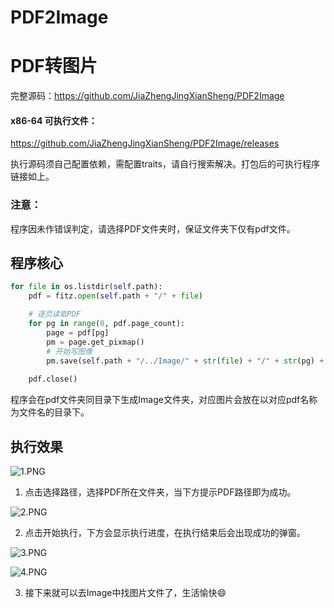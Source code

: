 # PDF2Image
# PDF转图片



完整源码：https://github.com/JiaZhengJingXianSheng/PDF2Image

#### x86-64 可执行文件：

https://github.com/JiaZhengJingXianSheng/PDF2Image/releases



执行源码须自己配置依赖，需配置traits，请自行搜索解决。打包后的可执行程序链接如上。

### 注意：

程序因未作错误判定，请选择PDF文件夹时，保证文件夹下仅有pdf文件。

## 程序核心

```python
for file in os.listdir(self.path):
	pdf = fitz.open(self.path + "/" + file)

	# 逐页读取PDF
	for pg in range(0, pdf.page_count):
		page = pdf[pg]
		pm = page.get_pixmap()
		# 开始写图像
		pm.save(self.path + "/../Image/" + str(file) + "/" + str(pg) + ".png")
	
	pdf.close()
```

程序会在pdf文件夹同目录下生成Image文件夹，对应图片会放在以对应pdf名称为文件名的目录下。



## 执行效果

![1.PNG](https://s2.loli.net/2021/12/25/1URoFBX2d7Cb6ZK.png)

1. 点击选择路径，选择PDF所在文件夹，当下方提示PDF路径即为成功。

![2.PNG](https://s2.loli.net/2021/12/25/auhvk6TJrjBlINY.png)

2. 点击开始执行，下方会显示执行进度，在执行结束后会出现成功的弹窗。

![3.PNG](https://s2.loli.net/2021/12/25/k4WYLpeaRGQrwTz.png)

![4.PNG](https://s2.loli.net/2021/12/25/nFvVCeWobpqml49.png)

3. 接下来就可以去Image中找图片文件了，生活愉快😄
